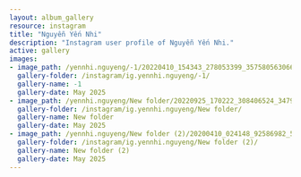 ```yaml
---
layout: album_gallery
resource: instagram
title: "Nguyễn Yến Nhi"
description: "Instagram user profile of Nguyễn Yến Nhi."
active: gallery
images: 
- image_path: /yennhi.nguyeng/-1/20220410_154343_278053399_357580563066843_1359707325887893549_n.jpg
  gallery-folder: /instagram/ig.yennhi.nguyeng/-1/
  gallery-name: -1
  gallery-date: May 2025
- image_path: /yennhi.nguyeng/New folder/20220925_170222_308406524_3479445448954568_3001403124914190036_n.jpg
  gallery-folder: /instagram/ig.yennhi.nguyeng/New folder/
  gallery-name: New folder
  gallery-date: May 2025
- image_path: /yennhi.nguyeng/New folder (2)/20200410_024148_92586982_521554191776317_1305891752890849989_n.jpg
  gallery-folder: /instagram/ig.yennhi.nguyeng/New folder (2)/
  gallery-name: New folder (2)
  gallery-date: May 2025
---
```

